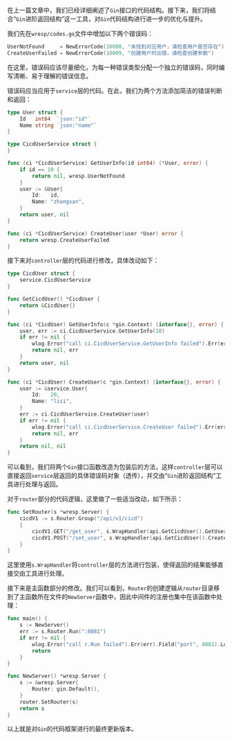 在上一篇文章中，我们已经详细阐述了`Gin`接口的代码结构。接下来，我们将结合“`Gin`进阶返回结构”这一工具，对`Gin`代码结构进行进一步的优化与提升。

我们先在`wresp/codes.go`文件中增加以下两个错误码：

```go
UserNotFound     = NewErrorCode(10008, "未找到对应用户，请检查用户是否存在")
CreateUserFailed = NewErrorCode(10009, "创建用户时出错，请检查创建参数")
```

在这里，错误码应该尽量细化，为每一种错误类型分配一个独立的错误码，同时编写清晰、易于理解的错误信息。

错误码应当应用于`service`层的代码。在此，我们为两个方法添加简洁的错误判断和返回：

```go
type User struct {
	Id   int64  `json:"id"`
	Name string `json:"name"`
}

type CicdUserService struct {
}

func (ci *CicdUserService) GetUserInfo(id int64) (*User, error) {
	if id == 10 {
		return nil, wresp.UserNotFound
	}
	user := &User{
		Id:   id,
		Name: "zhangsan",
	}
	return user, nil
}

func (ci *CicdUserService) CreateUser(user *User) error {
	return wresp.CreateUserFailed
}
```

接下来对`controller`层的代码进行修改，具体改动如下：

```go
type CicdUser struct {
	service.CicdUserService
}

func GetCicdUser() *CicdUser {
	return &CicdUser{}
}

func (ci *CicdUser) GetUserInfo(c *gin.Context) (interface{}, error) {
	user, err := ci.CicdUserService.GetUserInfo(10)
	if err != nil {
	    wlog.Error("call ci.CicdUserService.GetUserInfo failed").Err(err).Log()
		return nil, err
	}
	return user, nil
}

func (ci *CicdUser) CreateUser(c *gin.Context) (interface{}, error) {
	user := &service.User{
		Id:   20,
		Name: "lisi",
	}
	err := ci.CicdUserService.CreateUser(user)
	if err != nil {
	    wlog.Error("call ci.CicdUserService.CreateUser failed").Err(err).Log()
		return nil, err
	}
	return nil, nil
}
```

可以看到，我们将两个`Gin`接口函数改造为包装后的方法，这样`controller`层可以直接返回`service`层返回的具体错误码对象（透传），并交由“`Gin`进阶返回结构”工具进行处理与返回。

对于`router`部分的代码逻辑，这里做了一些适当改动，如下所示：

```go
func SetRouter(s *wresp.Server) {
	cicdV1 := s.Router.Group("/api/v1/cicd")
	{
		cicdV1.GET("/get_user", s.WrapHandler(api.GetCicdUser().GetUserInfo))
		cicdV1.POST("/set_user", s.WrapHandler(api.GetCicdUser().CreateUser))
	}
}
```

这里使用`s.WrapHandler`将`controller`层的方法进行包装，使得返回的结果能够直接交由工具进行处理。

接下来是主函数部分的修改。我们可以看到，`Router`的创建逻辑从`router`目录移到了主函数所在文件的`NewServer`函数中，因此中间件的注册也集中在该函数中处理：

```go
func main() {
	s := NewServer()
	err := s.Router.Run(":8081")
	if err != nil {
		wlog.Error("call r.Run failed").Err(err).Field("port", 8081).Log()
		return
	}
}

func NewServer() *wresp.Server {
	s := &wresp.Server{
		Router: gin.Default(),
	}
	router.SetRouter(s)
	return s
}
```

以上就是对`Gin`的代码框架进行的最终更新版本。
